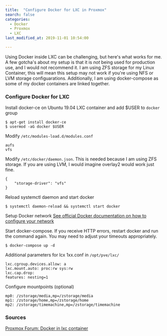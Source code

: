 ```yaml
---
title:  "Configure Docker for LXC in Proxmox"
search: false
categories:
  - Docker
  - Proxmox
  - LXC
last_modified_at: 2019-11-01 10:54:00

---
```


Using Docker inside LXC can be challenging, but here's what works for me. A few gotcha's about my setup is that it is _not_ being used for production use, and I would  not recommend it.  I am using ZFS storage for my Linux Container, this will mean this setup may not work if you're using NFS or LVM storage configuarations.  Additionally, I am using docker-compose as some of my docker containers are linked together.

<!--more-->

### Configure Docker for LXC

Install docker-ce on Ubuntu 19.04 LXC container and add $USER to `docker` group

    $ apt-get install docker-ce
    $ usermod -aG docker $USER

Modify `/etc/modules-load.d/modules.conf`

    aufs
    vfs

Modify `/etc/docker/daemon.json`. This is needed because I am using ZFS storage. If you are using LVM, I would imagine overlay2 would work just fine.

    {
        "storage-driver": "vfs"
    }
    
Reload systemctl daemon and start docker

    $ systemctl daemon-reload && systemctl start docker

Setup Docker network
[See official Docker documentation on how to configure your network](https://docs.docker.com/network/macvlan/)

Start docker-compose. If you receive HTTP errors, restart docker and run the command again. You may need to adjust your timeouts appropriately.

    $ docker-compose up -d

Additional parameters for lcx 1xx.conf in `/opt/pve/lxc/`

    lxc.cgroup.devices.allow: a
    lxc.mount.auto: proc:rw sys:rw
    lxc.cap.drop: 
    features: nesting=1
    
Configure mountpoints (optional)
 
    mp0: /zstorage/media,mp=/zstorage/media
    mp1: /zstorage/home,mp=/zstorage/home
    mp2: /zstorage/timemachine,mp=/zstorage/timemachine

### Sources
[Proxmox Forum: Docker in lxc container](https://forum.proxmox.com/threads/docker-in-lxc-container.45204/)
